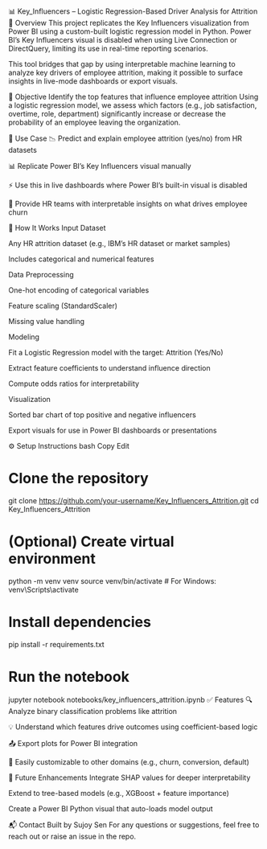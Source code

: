📊 Key_Influencers – Logistic Regression-Based Driver Analysis for Attrition
📌 Overview
This project replicates the Key Influencers visualization from Power BI using a custom-built logistic regression model in Python. Power BI’s Key Influencers visual is disabled when using Live Connection or DirectQuery, limiting its use in real-time reporting scenarios.

This tool bridges that gap by using interpretable machine learning to analyze key drivers of employee attrition, making it possible to surface insights in live-mode dashboards or export visuals.

🎯 Objective
Identify the top features that influence employee attrition
Using a logistic regression model, we assess which factors (e.g., job satisfaction, overtime, role, department) significantly increase or decrease the probability of an employee leaving the organization.

📂 Use Case
📉 Predict and explain employee attrition (yes/no) from HR datasets

📊 Replicate Power BI’s Key Influencers visual manually

⚡ Use this in live dashboards where Power BI’s built-in visual is disabled

🔎 Provide HR teams with interpretable insights on what drives employee churn

🧠 How It Works
Input Dataset

Any HR attrition dataset (e.g., IBM’s HR dataset or market samples)

Includes categorical and numerical features

Data Preprocessing

One-hot encoding of categorical variables

Feature scaling (StandardScaler)

Missing value handling

Modeling

Fit a Logistic Regression model with the target: Attrition (Yes/No)

Extract feature coefficients to understand influence direction

Compute odds ratios for interpretability

Visualization

Sorted bar chart of top positive and negative influencers

Export visuals for use in Power BI dashboards or presentations

⚙️ Setup Instructions
bash
Copy
Edit
# Clone the repository
git clone https://github.com/your-username/Key_Influencers_Attrition.git
cd Key_Influencers_Attrition

# (Optional) Create virtual environment
python -m venv venv
source venv/bin/activate  # For Windows: venv\Scripts\activate

# Install dependencies
pip install -r requirements.txt

# Run the notebook
jupyter notebook notebooks/key_influencers_attrition.ipynb
✅ Features
🔍 Analyze binary classification problems like attrition

💡 Understand which features drive outcomes using coefficient-based logic

📤 Export plots for Power BI integration

🧩 Easily customizable to other domains (e.g., churn, conversion, default)

🔄 Future Enhancements
Integrate SHAP values for deeper interpretability

Extend to tree-based models (e.g., XGBoost + feature importance)

Create a Power BI Python visual that auto-loads model output

📬 Contact
Built by Sujoy Sen
For any questions or suggestions, feel free to reach out or raise an issue in the repo.
